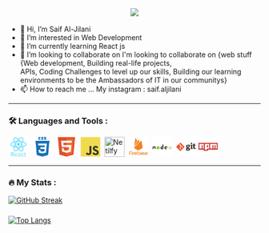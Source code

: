 <div id="header" align="center">
  <img src="https://media2.giphy.com/media/bJ4TVNYNUympPgcpem/giphy.gif?cid=ecf05e47zyie1ewjll81b9g001lt86u6mudw7azs9oyi4p91&rid=giphy.gif&ct=g" width="400"/>
  
</div>









- 👋 Hi, I’m Saif Al-Jilani
- 👀 I’m interested in Web Development
- 🌱 I’m currently learning React js
- 💞️ I’m looking to collaborate on I'm looking to collaborate on {web stuff {Web development,
                                                                             Building real-life projects,  
                                                                             APIs, 
                                                                             Coding Challenges to level up our skills, 
                                                                             Building our learning environments to be
                                                                             the Ambassadors of IT in our communitys} 
- 📫 How to reach me ...
My instagram : saif.aljilani

<hr>

### :hammer_and_wrench: Languages and Tools :


<div>
   <img src="https://github.com/devicons/devicon/blob/master/icons/react/react-original-wordmark.svg" title="React" alt="React" width="40" height="40"/>&nbsp;
   <img src="https://github.com/devicons/devicon/blob/master/icons/css3/css3-plain-wordmark.svg"  title="CSS3" alt="CSS" width="40" height="40"/>&nbsp;
  <img src="https://github.com/devicons/devicon/blob/master/icons/html5/html5-original.svg" title="HTML5" alt="HTML" width="40" height="40"/>&nbsp;
  <img src="https://github.com/devicons/devicon/blob/master/icons/javascript/javascript-original.svg" title="JavaScript" alt="JavaScript" width="40" height="40"/>&nbsp;
  <img  src="https://www.vectorlogo.zone/logos/netlify/netlify-icon.svg" title="Netilfy" style="border-width: 1px;" width="40" height="40">&nbsp;
  <img src="https://github.com/devicons/devicon/blob/master/icons/firebase/firebase-plain-wordmark.svg" title="Firebase" alt="Firebase" width="40" height="40"/>&nbsp;
   <img src="https://github.com/devicons/devicon/blob/master/icons/nodejs/nodejs-original-wordmark.svg" title="NodeJS" alt="NodeJS" width="40" height="40"/>&nbsp;
   <img src="https://github.com/devicons/devicon/blob/master/icons/git/git-original-wordmark.svg" title="Git" **alt="Git" width="40" height="40"/>
     <img src="https://github.com/devicons/devicon/blob/master/icons/npm/npm-original-wordmark.svg"  title="npm" alt="npm" width="40" height="40"/>&nbsp;
  
  

</div>

<hr/>

### :fire: My Stats :
[![GitHub Streak](http://github-readme-streak-stats.herokuapp.com?user=sipher69&theme=react&date_format=M%20j%5B%2C%20Y%5D)](https://git.io/streak-stats)





###
[![Top Langs](https://github-readme-stats.vercel.app/api/top-langs/?username=sipher69&layout=compact)](https://github.com/anuraghazra/github-readme-stats)



